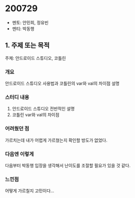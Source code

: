 # 200729

- 멘토: 안민희, 정유빈
- 멘티: 박동행

## 1. 주제 또는 목적
주제: 안드로이드 스튜디오, 코틀린

### 개요
안드로이드 스튜디오 사용법과 코틀린의 var와 val의 차이점 설명

### 스터디 내용
1. 안드로이드 스튜디오 전반적인 설명
2. 코틀린 var와 val의 차이점

### 어려웠던 점
가르치는데 내가 어렵게 가르쳤는지 확인할 방도가 없었다.

### 다음엔 이렇게
다음부터 박동행 입장을 생각해서 난이도를 조절할 필요가 있을 것 같다.

### 느낀점
어떻게 가르칠지 고민이다...